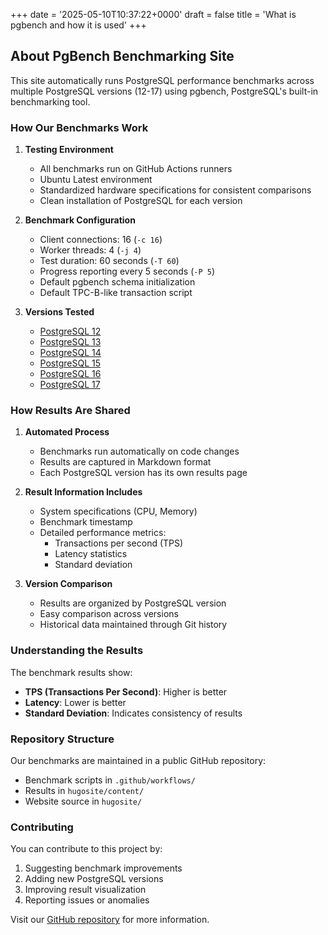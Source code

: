 +++
date = '2025-05-10T10:37:22+0000'
draft = false
title = 'What is pgbench and how it is used'
+++

## About PgBench Benchmarking Site

This site automatically runs PostgreSQL performance benchmarks across multiple PostgreSQL versions (12-17) using pgbench, PostgreSQL's built-in benchmarking tool.

### How Our Benchmarks Work

1. **Testing Environment**
   - All benchmarks run on GitHub Actions runners
   - Ubuntu Latest environment
   - Standardized hardware specifications for consistent comparisons
   - Clean installation of PostgreSQL for each version

2. **Benchmark Configuration**
   - Client connections: 16 (`-c 16`)
   - Worker threads: 4 (`-j 4`)
   - Test duration: 60 seconds (`-T 60`)
   - Progress reporting every 5 seconds (`-P 5`)
   - Default pgbench schema initialization
   - Default TPC-B-like transaction script

3. **Versions Tested**
   - [PostgreSQL 12](/pg12)
   - [PostgreSQL 13](/pg13)
   - [PostgreSQL 14](/pg14)
   - [PostgreSQL 15](/pg15)
   - [PostgreSQL 16](/pg16)
   - [PostgreSQL 17](/pg17)

### How Results Are Shared

1. **Automated Process**
   - Benchmarks run automatically on code changes
   - Results are captured in Markdown format
   - Each PostgreSQL version has its own results page

2. **Result Information Includes**
   - System specifications (CPU, Memory)
   - Benchmark timestamp
   - Detailed performance metrics:
     - Transactions per second (TPS)
     - Latency statistics
     - Standard deviation

3. **Version Comparison**
   - Results are organized by PostgreSQL version
   - Easy comparison across versions
   - Historical data maintained through Git history

### Understanding the Results

The benchmark results show:
- **TPS (Transactions Per Second)**: Higher is better
- **Latency**: Lower is better
- **Standard Deviation**: Indicates consistency of results

### Repository Structure

Our benchmarks are maintained in a public GitHub repository:
- Benchmark scripts in `.github/workflows/`
- Results in `hugosite/content/`
- Website source in `hugosite/`

### Contributing

You can contribute to this project by:
1. Suggesting benchmark improvements
2. Adding new PostgreSQL versions
3. Improving result visualization
4. Reporting issues or anomalies

Visit our [GitHub repository](https://github.com/pgbench/pgbench.github.io) for more information.
